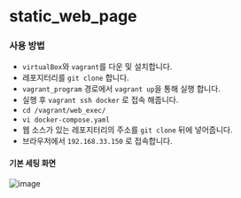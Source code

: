# static_web_page

### 사용 방법
+  `virtualBox`와 `vagrant`를 다운 및 설치합니다.
+  레포지터리를 ```git clone``` 합니다.
+  `vagrant_program` 경로에서 ```vagrant up```을 통해 실행 합니다.
+  실행 후 ```vagrant ssh docker``` 로 접속 해줍니다.
+  ```cd /vagrant/web_exec/``` 
+  ```vi docker-compose.yaml```
+  웹 소스가 있는 레포지터리의 주소를 ```git clone``` 뒤에 넣어줍니다.
+  브라우저에서 ```192.168.33.150``` 로 접속합니다.

#### 기본 세팅 화면
![image](https://github.com/ehszl409/MZ_docker_ubuntu_apache2_image/assets/73862305/a328f471-f62c-4f27-8d53-03b81ad3394f)

